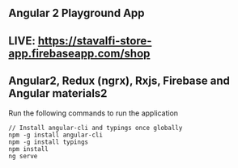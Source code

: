 ## Angular 2 Playground App

## LIVE: https://stavalfi-store-app.firebaseapp.com/shop

## Angular2, Redux (ngrx), Rxjs, Firebase and Angular materials2



Run the following commands to run the application

    // Install angular-cli and typings once globally
    npm -g install angular-cli
    npm -g install typings
    npm install
    ng serve
